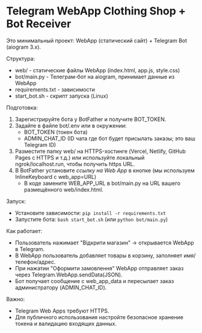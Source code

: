 # Telegram WebApp Clothing Shop + Bot Receiver
Это минимальный проект: WebApp (статический сайт) + Telegram Bot (aiogram 3.x).

Структура:
- web/ - статические файлы WebApp (index.html, app.js, style.css)
- bot/main.py - Телеграм-бот на aiogram, принимает данные из WebApp
- requirements.txt - зависимости
- start_bot.sh - скрипт запуска (Linux)

Подготовка:
1. Зарегистрируйте бота у BotFather и получите BOT_TOKEN.
2. Задайте в файле bot/.env или в окружении:
   - BOT_TOKEN (токен бота)
   - ADMIN_CHAT_ID (ID чата где бот будет присылать заказы; это ваш Telegram ID)
3. Разместите папку web/ на HTTPS-хостинге (Vercel, Netlify, GitHub Pages с HTTPS и т.д.)
   или используйте локальный ngrok/localhost.run, чтобы получить https URL.
4. В BotFather установите *ссылку на Web App* в кнопке (мы используем InlineKeyboard с web_app=URL)
   - В коде замените WEB_APP_URL в bot/main.py на URL вашего размещённого web/index.html.

Запуск:
- Установите зависимости: `pip install -r requirements.txt`
- Запустите бота: `bash start_bot.sh` (или `python bot/main.py`)

Как работает:
- Пользователь нажимает "Відкрити магазин" -> открывается WebApp в Telegram.
- В WebApp пользователь добавляет товары в корзину, заполняет имя/телефон/адрес.
- При нажатии "Оформити замовлення" WebApp отправляет заказ через Telegram.WebApp.sendData(JSON).
- Бот получает сообщение с web_app_data и пересылает заказ администратору (ADMIN_CHAT_ID).

Важно:
- Telegram Web Apps требуют HTTPS.
- Для публичного использования настройте безопасное хранение токена и валидацию входящих данных.
